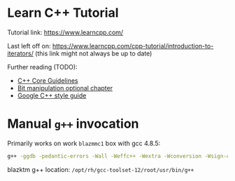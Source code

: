 # Learn C++ Tutorial

Tutorial link: <https://www.learncpp.com/>

Last left off on: <https://www.learncpp.com/cpp-tutorial/introduction-to-iterators/> (this link might not always be up to date)

Further reading (TODO):

- [C++ Core Guidelines](https://github.com/isocpp/CppCoreGuidelines/blob/master/CppCoreGuidelines.md)
- [Bit manipulation optional chapter](https://www.learncpp.com/cpp-tutorial/bit-flags-and-bit-manipulation-via-stdbitset/)
- [Google C++ style guide](https://google.github.io/styleguide/cppguide.html)

# Manual `g++` invocation

Primarily works on work `blazmmc1` box with gcc 4.8.5:

```sh
g++ -ggdb -pedantic-errors -Wall -Weffc++ -Wextra -Wconversion -Wsign-conversion -Werror -std=c++11 main.cpp -o main.out
```

blazktm g++ location: `/opt/rh/gcc-toolset-12/root/usr/bin/g++`
